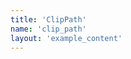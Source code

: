 ```yaml
---
title: 'ClipPath'
name: 'clip_path'
layout: 'example_content'
---
```


<div class="example-container"></div>

<script>
window.onload = function() {
    var container = document.getElementsByClassName('example-container')[0];
    var zr = zrender.init(container);

    var w = zr.getWidth();
    var h = zr.getHeight();

    var circle = new zrender.Circle({
        shape: {
            cx: w / 2,
            cy: h / 2,
            r: 50
        },
        style: {
            fill: '#FF6EBE'
        },
        draggable: true
    });

    var heart = new zrender.Heart({
        shape: {
            cx: w / 2 + 20,
            cy: h / 2 - 40,
            width: 60,
            height: 80
        },
        draggable: true
    });

    circle.setClipPath(heart);
    zr.add(circle);

    var borderA = new zrender.Circle({
        shape: {
            cx: w / 2,
            cy: h / 2,
            r: 50
        },
        style: {
            fill: 'transparent',
            stroke: '#5ACFFF'
        }
    });
    zr.add(borderA);

    var borderB = new zrender.Heart({
        shape: {
            cx: w / 2 + 20,
            cy: h / 2 - 40,
            width: 60,
            height: 80
        },
        style: {
            fill: 'transparent',
            stroke: '#5ACFFF'
        }
    });

    zr.add(borderB);
}
</script>
